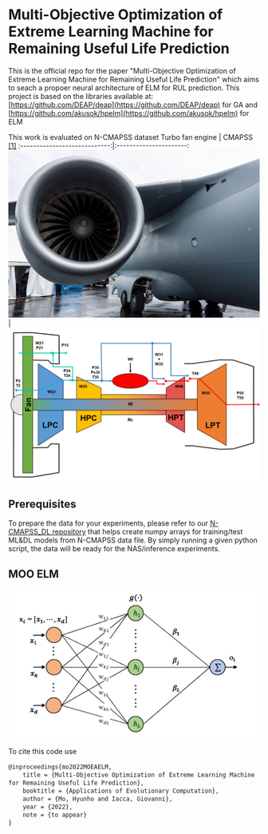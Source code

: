 # Multi-Objective Optimization of Extreme Learning Machine for Remaining Useful Life Prediction
This is the official repo for the paper "Multi-Objective Optimization of Extreme Learning Machine for Remaining Useful Life Prediction" which aims to seach a propoer neural architecture of ELM for RUL prediction. 
This project is based on the libraries available at: [https://github.com/DEAP/deap](https://github.com/DEAP/deap) for GA and [https://github.com/akusok/hpelm](https://github.com/akusok/hpelm) for ELM

This work is evaluated on N-CMAPSS dataset
Turbo fan engine           |  CMAPSS [[1]](#1)
:----------------------------:|:----------------------:
![](turbo_engine.jpg)  |  ![](cmapss.png)



## Prerequisites
To prepare the data for your experiments, please refer to our [N-CMAPSS_DL repository](https://github.com/mohyunho/N-CMAPSS_DL) 
that helps create numpy arrays for training/test ML&DL models from N-CMAPSS data file. By simply running a given python script, the data will be ready for the NAS/inference experiments.   

## MOO ELM
<p align="center">
  <img height="300" src="/elm.png">
</p>


To cite this code use
```
@inproceedings{mo2022MOEAELM,
	title = {Multi-Objective Optimization of Extreme Learning Machine for Remaining Useful Life Prediction},
	booktitle = {Applications of Evolutionary Computation},
	author = {Mo, Hyunho and Iacca, Giovanni},
	year = {2022},
	note = {to appear}
}
```
